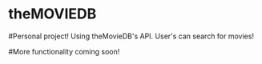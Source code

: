 # theMOVIEDB
#Personal project! Using theMovieDB's API. User's can search for movies!

#More functionality coming soon!
